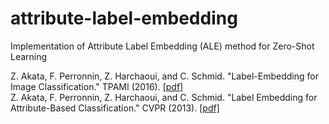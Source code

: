 # attribute-label-embedding
Implementation of Attribute Label Embedding (ALE) method for Zero-Shot Learning

Z. Akata, F. Perronnin, Z. Harchaoui, and C. Schmid. "Label-Embedding for Image Classification." TPAMI (2016). [[pdf]](https://arxiv.org/pdf/1503.08677.pdf)  
Z. Akata, F. Perronnin, Z. Harchaoui, and C. Schmid. "Label Embedding for Attribute-Based Classification." CVPR (2013). [[pdf]](https://www.cv-foundation.org/openaccess/content_cvpr_2013/papers/Akata_Label-Embedding_for_Attribute-Based_2013_CVPR_paper.pdf)
